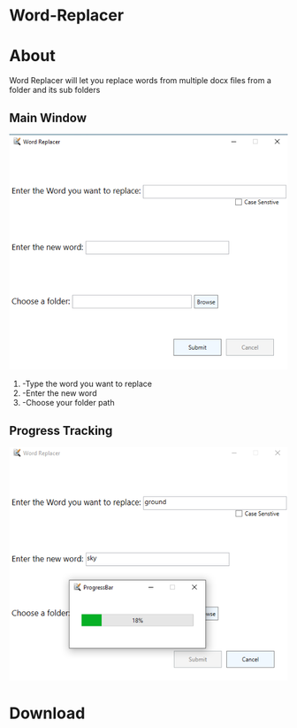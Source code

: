 # Word-Replacer




# About
Word Replacer will let you replace words from multiple docx files from a folder and its sub folders



## Main Window
![](https://github.com/AbuRuqaa/Word-Replacer/blob/main/resources/MainWindow.png)
1. -Type the word you want to replace
1. -Enter the new word
1. -Choose your folder path


## Progress Tracking
![](https://github.com/AbuRuqaa/Word-Replacer/blob/main/resources/MainW_ProgressB.png)


# Download
